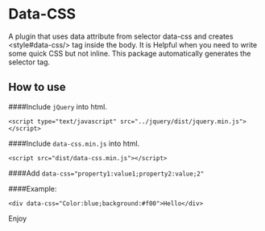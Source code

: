 # Data-CSS
A plugin that uses data attribute from selector data-css and creates  &lt;style#data-css/> tag inside the body. It is Helpful when you need to write some quick CSS but not inline. This package automatically generates the selector tag.

## How to use

####Include `jQuery` into html.

`<script type="text/javascript" src="../jquery/dist/jquery.min.js"></script>`

####Include `data-css.min.js` into html.

`<script src="dist/data-css.min.js"></script>`

####Add `data-css="property1:value1;property2:value;2"`

####Example:

`<div data-css="Color:blue;background:#f00">Hello</div>`

Enjoy
